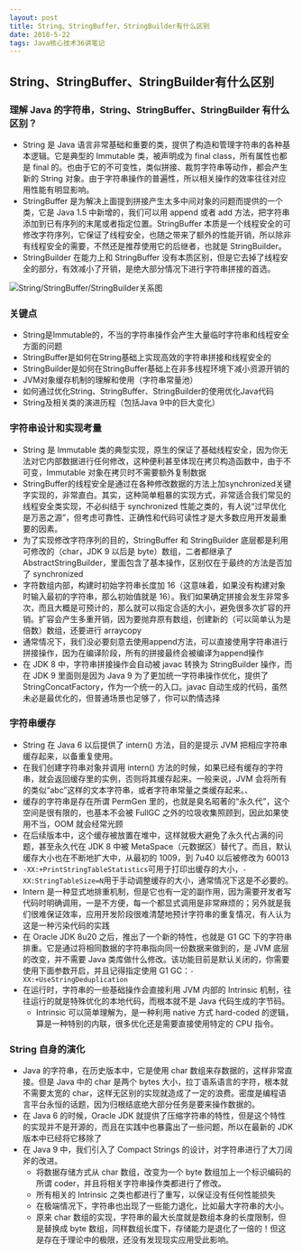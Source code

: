 ```yaml
---
layout: post
title: String、StringBuffer、StringBuilder有什么区别
date: 2018-5-22
tags: Java核心技术36讲笔记
---
```


## String、StringBuffer、StringBuilder有什么区别

### 理解 Java 的字符串，String、StringBuffer、StringBuilder 有什么区别？
- String 是 Java 语言非常基础和重要的类，提供了构造和管理字符串的各种基本逻辑。它是典型的 Immutable 类，被声明成为 final class，所有属性也都是 final 的。也由于它的不可变性，类似拼接、裁剪字符串等动作，都会产生新的 String 对象。由于字符串操作的普遍性，所以相关操作的效率往往对应用性能有明显影响。
- StringBuffer 是为解决上面提到拼接产生太多中间对象的问题而提供的一个类，它是 Java 1.5 中新增的，我们可以用 append 或者 add 方法，把字符串添加到已有序列的末尾或者指定位置。StringBuffer 本质是一个线程安全的可修改字符序列，它保证了线程安全，也随之带来了额外的性能开销，所以除非有线程安全的需要，不然还是推荐使用它的后继者，也就是 StringBuilder。
- StringBuilder 在能力上和 StringBuffer 没有本质区别，但是它去掉了线程安全的部分，有效减小了开销，是绝大部分情况下进行字符串拼接的首选。

![String/StringBuffer/StringBuilder关系图](https://github.com/heshengbang/heshengbang.github.io/raw/master/images/javabasic/String、StringBuffer、StringBuilder关系图.jpg)

### 关键点
- String是Immutable的，不当的字符串操作会产生大量临时字符串和线程安全方面的问题
- StringBuffer是如何在String基础上实现高效的字符串拼接和线程安全的
- StringBuilder是如何在StringBuffer基础上在非多线程环境下减小资源开销的
- JVM对象缓存机制的理解和使用（字符串常量池）
- 如何通过优化String、StringBuffer、StringBuilder的使用优化Java代码
- String及相关类的演进历程（包括Java 9中的巨大变化）

### 字符串设计和实现考量
- String 是 Immutable 类的典型实现，原生的保证了基础线程安全，因为你无法对它内部数据进行任何修改，这种便利甚至体现在拷贝构造函数中，由于不可变，Immutable 对象在拷贝时不需要额外复制数据
- StringBuffer的线程安全是通过在各种修改数据的方法上加synchronized关键字实现的，非常直白。其实，这种简单粗暴的实现方式，非常适合我们常见的线程安全类实现，不必纠结于 synchronized 性能之类的，有人说“过早优化是万恶之源”，但考虑可靠性、正确性和代码可读性才是大多数应用开发最重要的因素。
- 为了实现修改字符序列的目的，StringBuffer 和 StringBuilder 底层都是利用可修改的（char，JDK 9 以后是 byte）数组，二者都继承了 AbstractStringBuilder，里面包含了基本操作，区别仅在于最终的方法是否加了 synchronized
- 字符数组内部，构建时初始字符串长度加 16（这意味着，如果没有构建对象时输入最初的字符串，那么初始值就是 16）。我们如果确定拼接会发生非常多次，而且大概是可预计的，那么就可以指定合适的大小，避免很多次扩容的开销。扩容会产生多重开销，因为要抛弃原有数组，创建新的（可以简单认为是倍数）数组，还要进行 arraycopy
- 通常情况下，我们没必要刻意去使用append方法，可以直接使用字符串进行拼接操作，因为在编译阶段，所有的拼接最终会被编译为append操作
- 在 JDK 8 中，字符串拼接操作会自动被 javac 转换为 StringBuilder 操作，而在 JDK 9 里面则是因为 Java 9 为了更加统一字符串操作优化，提供了 StringConcatFactory，作为一个统一的入口。javac 自动生成的代码，虽然未必是最优化的，但普通场景也足够了，你可以酌情选择

### 字符串缓存
- String 在 Java 6 以后提供了 intern() 方法，目的是提示 JVM 把相应字符串缓存起来，以备重复使用。
- 在我们创建字符串对象并调用 intern() 方法的时候，如果已经有缓存的字符串，就会返回缓存里的实例，否则将其缓存起来。一般来说，JVM 会将所有的类似“abc”这样的文本字符串，或者字符串常量之类缓存起来。、
- 缓存的字符串是存在所谓 PermGen 里的，也就是臭名昭著的“永久代”，这个空间是很有限的，也基本不会被 FullGC 之外的垃圾收集照顾到，因此如果使用不当，OOM 就会经常光顾
- 在后续版本中，这个缓存被放置在堆中，这样就极大避免了永久代占满的问题，甚至永久代在 JDK 8 中被 MetaSpace（元数据区）替代了。而且，默认缓存大小也在不断地扩大中，从最初的 1009，到 7u40 以后被修改为 60013
- `-XX:+PrintStringTableStatistics`可用于打印出缓存的大小，`-XX:StringTableSize=N`用于手动调整缓存的大小，通常情况下这是不必要的。
- Intern 是一种显式地排重机制，但是它也有一定的副作用，因为需要开发者写代码时明确调用，一是不方便，每一个都显式调用是非常麻烦的；另外就是我们很难保证效率，应用开发阶段很难清楚地预计字符串的重复情况，有人认为这是一种污染代码的实践
- 在 Oracle JDK 8u20 之后，推出了一个新的特性，也就是 G1 GC 下的字符串排重。它是通过将相同数据的字符串指向同一份数据来做到的，是 JVM 底层的改变，并不需要 Java 类库做什么修改。该功能目前是默认关闭的，你需要使用下面参数开启，并且记得指定使用 G1 GC：`-XX:+UseStringDeduplication`
- 在运行时，字符串的一些基础操作会直接利用 JVM 内部的 Intrinsic 机制，往往运行的就是特殊优化的本地代码，而根本就不是 Java 代码生成的字节码。
	- Intrinsic 可以简单理解为，是一种利用 native 方式 hard-coded 的逻辑，算是一种特别的内联，很多优化还是需要直接使用特定的 CPU 指令。

### String 自身的演化
-  Java 的字符串，在历史版本中，它是使用 char 数组来存数据的，这样非常直接。但是 Java 中的 char 是两个 bytes 大小，拉丁语系语言的字符，根本就不需要太宽的 char，这样无区别的实现就造成了一定的浪费。密度是编程语言平台永恒的话题，因为归根结底绝大部分任务是要来操作数据的。
-  在 Java 6 的时候，Oracle JDK 就提供了压缩字符串的特性，但是这个特性的实现并不是开源的，而且在实践中也暴露出了一些问题，所以在最新的 JDK 版本中已经将它移除了
-  在 Java 9 中，我们引入了 Compact Strings 的设计，对字符串进行了大刀阔斧的改进。
	-  将数据存储方式从 char 数组，改变为一个 byte 数组加上一个标识编码的所谓 coder，并且将相关字符串操作类都进行了修改。
	-  所有相关的 Intrinsic 之类也都进行了重写，以保证没有任何性能损失
	-  在极端情况下，字符串也出现了一些能力退化，比如最大字符串的大小。
	-  原来 char 数组的实现，字符串的最大长度就是数组本身的长度限制，但是替换成 byte 数组，同样数组长度下，存储能力是退化了一倍的！但这是存在于理论中的极限，还没有发现现实应用受此影响。